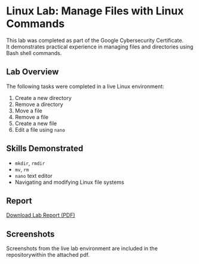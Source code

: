 # Linux Lab: Manage Files with Linux Commands

This lab was completed as part of the Google Cybersecurity Certificate.  
It demonstrates practical experience in managing files and directories using Bash shell commands.

##  Lab Overview

The following tasks were completed in a live Linux environment:

1. Create a new directory
2. Remove a directory
3. Move a file
4. Remove a file
5. Create a new file
6. Edit a file using `nano`

## Skills Demonstrated

- `mkdir`, `rmdir`  
- `mv`, `rm`  
- `nano` text editor  
- Navigating and modifying Linux file systems

## Report

[Download Lab Report (PDF)](Linux_Manage_Files_Lab_Report.pdf)

## Screenshots

Screenshots from the live lab environment are included in the repositorywithin the attached pdf.
